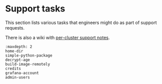 # Support tasks

This section lists various tasks that engineers might do as part of support
requests.

There is also a wiki with [per-cluster support notes](https://github.com/2i2c-org/infrastructure/wiki/Per-Cluster-Support-Notes).

```{toctree}
:maxdepth: 2
home-dir
simple-python-package
decrypt-age
build-image-remotely
credits
grafana-account
admin-users
```
